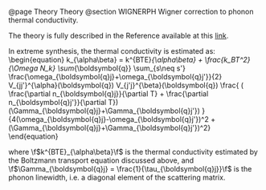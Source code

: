 @page Theory Theory
@section WIGNERPH Wigner correction to phonon thermal conductivity.

The theory is fully described in the Reference available at this [link](https://www.nature.com/articles/s41567-019-0520-x).

In extreme synthesis, the thermal conductivity is estimated as:
\begin{equation}
k_{\alpha\beta} = k^{BTE}_{\alpha\beta} +  \frac{k_BT^2}{\Omega N_k} \sum_{\boldsymbol{q}} \sum_{s\neq s'} \frac{\omega_{\boldsymbol{q}j}+\omega_{\boldsymbol{q}j'}}{2}   V_{jj'}^{\alpha}(\boldsymbol{q}) V_{j'j}^{\beta}(\boldsymbol{q}) \frac{ ( \frac{\partial n_{\boldsymbol{q}j}}{\partial T} + \frac{\partial n_{\boldsymbol{q}j'}}{\partial T})(\Gamma_{\boldsymbol{q}j}+\Gamma_{\boldsymbol{q}j'}) }{4(\omega_{\boldsymbol{q}j}-\omega_{\boldsymbol{q}j'})^2 + (\Gamma_{\boldsymbol{q}j}+\Gamma_{\boldsymbol{q}j'})^2} 
\end{equation}

where \f$k^{BTE}_{\alpha\beta}\f$ is the thermal conductivity estimated by the Boltzmann transport equation discussed above, and \f$\Gamma_{\boldsymbol{q}j} = \frac{1}{\tau_{\boldsymbol{q}j}}\f$ is the phonon linewidth, i.e. a diagonal element of the scattering matrix.